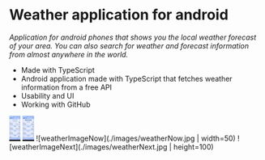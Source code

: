 # Weather application for android 
*Application for android phones that shows you the local weather forecast of your area. You can also search for weather and forecast information from almost anywhere in the world.*

- Made with TypeScript
- Android application made with TypeScript that fetches weather information from a free API
- Usability and UI
- Working with GitHub

<img alt="appImage" src="./images/weatherNow.jpg " height="50">
<img alt="appImage2" src="./images/weatherNext.jpg " height="50">
![weatherImageNow](./images/weatherNow.jpg | width=50)
![weatherImageNext](./images/weatherNext.jpg | height=100)
